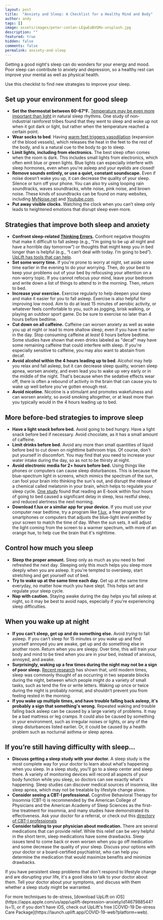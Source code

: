 ```yaml
---
layout: post
title:  "Anxiety and Sleep: A Checklist for a Healthy Mind and Body"
author: andy
tags: []
image: assets/images/peter-conlan-LEgwEaBVGMo-unsplash.jpg
description: ""
featured: true
hidden: false
comments: false
permalink: anxiety-and-sleep
---
```


Getting a good night's sleep can do wonders for your energy and mood. Poor sleep can contribute to anxiety and depression, so a healthy rest can improve your mental as well as physical health.

Use this checklist to find new strategies to improve your sleep.

## Set up your environment for good sleep
- **Set the thermostat between 60-67°F.** [Temperature may be even more important than light](http://www.wsj.com/articles/the-best-temperature-for-a-good-nights-sleep-1456166563) in natural sleep rhythms. One study of non-industrial rainforest tribes found that they went to sleep and woke up not when it got dark or light, but rather when the temperature reached a certain point.
- **Wear socks to bed**. Having [warm feet triggers vasodilation](https://www.sleep.org/articles/wearing-socks-to-bed/) (expansion of the blood vessels), which releases the heat in the feet to the rest of the body, and is a natural cue to the body to go to sleep.
- **Limit lights, including from electronics.** The best sleep often comes when the room is dark. This includes small lights from electronics, which often emit blue or green lights. Blue lights can especially interfere with sleep hormones, even when you're asleep and your eyelids are closed!
- **Remove sounds entirely, or use a quiet, constant soundscape.** Even if noise doesn’t wake you up, it can decrease the quality of your sleep. Silence or turn off your phone. You can also try using looping rain soundtracks, waves soundtracks, white noise, pink noise, and brown noise. These kinds of soundtracks can be found on many websites, including [MyNoise.net](http://mynoise.net/) and [Youtube.com](https://www.youtube.com/results?search_query=relaxing+sound).
- **Put away visible clocks.** Watching the clock when you can’t sleep only leads to heightened emotions that disrupt sleep even more.

## Strategies that improve both sleep and anxiety
- **Confront sleep-related [Thinking Errors](https://www.uplift.app/blog/challenging-thinking-errors).** Confront negative thoughts that make it difficult to fall asleep (e.g., “I’m going to be up all night and have a horrible day tomorrow”) or thoughts that might keep you in bed longer than is helpful (e.g., “I can’t deal with today. I’m going to bed”). [UpLift has tools that can help](https://www.uplift.app/).
- **Set some worry time.** If you're prone to worry at night, set aside some time earlier in the evening to do your worrying. Then, do your best to keep your problems out of your bed by refocusing your attention on a non-worry topic. If you cannot refocus your mind, leave your bedroom and write down a list of things to attend to in the morning. Then, return to bed.
- **Increase your exercise.** Exercise regularly to help deepen your sleep and make it easier for you to fall asleep. Exercise is also helpful for improving low mood. Aim to do at least 15 minutes of aerobic activity, or whatever feels comfortable to you, such as jogging, brisk walking, or playing an outdoor sport game. Do be sure to exercise no later than 4 hours before bedtime.
- **Cut down on all caffeine.** Caffeine can worsen anxiety as well as wake you up at night or lead to more shallow sleep, even if you have it earlier in the day. Stop consuming caffeine at *least* 6 hours before bedtime. Some studies have shown that even drinks labeled as "decaf" may have some remaining caffeine that could interfere with sleep. If you're especially sensitive to caffeine, you may also want to abstain from decaf.
- **Avoid alcohol within the 4 hours leading up to bed**. Alcohol may help you relax and fall asleep, but it can decrease sleep quality, worsen sleep apnea, worsen anxiety, and even lead you to wake up very early or in the middle of the night. That's because when the sedative effects wear off, there is often a rebound of activity in the brain that can cause you to wake up well before you've gotten enough rest.
- **Avoid nicotine.** Nicotine is a stimulant and promotes wakefulness and can worsen anxiety, so avoid smoking altogether, or at least more than you typically would in the 4 hours leading up to bed.

## More before-bed strategies to improve sleep
- **Have a light snack before bed.** Avoid going to bed hungry. Have a light snack before bed if necessary. Avoid chocolate, as it has a small amount of caffeine.
- **Limit drinks before bed.** Avoid any more than small quantities of liquid before bed to cut down on nighttime bathroom trips. Of course, don't put yourself in discomfort. You may find that you need to increase your water intake during the day, so as not to be thirsty at night.
- **Avoid electronic media for 2+ hours before bed.** Using things like phones or computers can cause sleep disturbances. This is because the blue-spectrum light in screens, which mimics the spectrum of the sun, can fool your brain into thinking the sun's out, and disrupt the release of a chemical called melatonin in your brain, which helps to regulate your sleep cycle. [One study](https://www.pnas.org/content/112/4/1232) found that reading an E-book within four hours of going to bed caused a significant delay in sleep, less restful sleep, and reduced alertness the next morning.
- **Download f.lux or a similar app for your device.** If you must use your computer near bedtime, try a program like [f.lux](https://justgetflux.com/), a free program for smartphones or computers that adjusts the blue-light level emitted by your screen to match the time of day. When the sun sets, it will adjust the light coming from the screen to a warmer spectrum, with more of an orange hue, to help cue the brain that it's nighttime.

## Control how much you sleep
- **Sleep the proper amount.** Sleep only as much as you need to feel refreshed the next day. Sleeping only this much helps you sleep more deeply when you are asleep. It you're tempted to oversleep, start stretching and get yourself out of bed.
- **Try to wake up at the same time each day.** Get up at the same time everyday, no matter how much you have slept. This helps set and regulate your sleep cycle.
- **Nap with caution.** Staying awake during the day helps you fall asleep at night, so it may be best to avoid naps, especially if you're experiencing sleep difficulties.

## When you wake up at night
- **If you can't sleep, get up and do something else.** Avoid *trying* to fall asleep. If you can’t sleep for 15 minutes or you wake up and find yourself annoyed you are awake, get up and do something else in another room. Return when you are sleepy. Over time, this will train your body and mind to be tired when you are in your bed, instead of anxious, annoyed, and awake.
- **Surprisingly, waking up a few times during the night may not be a sign of poor sleep.** [Recent research](https://www.amazon.com/At-Days-Close-Night-Times/dp/0393329011) has shown that, until modern times, sleep was commonly thought of as occurring in two separate blocks during the night, between which people might do a variety of small tasks, such as tend the fire or write letters. Waking up once or twice during the night is probably normal, and shouldn’t prevent you from feeling rested in the morning.
- **If you wake up multiple times, and have trouble falling back asleep, it's probably a sign that something's wrong.** Repeated waking and trouble falling back asleep can be caused by a large variety of problems. It may be a bad mattress or leg cramps. It could also be caused by something in your environment, such as irregular noises or lights, or any of the sleep disturbances listed earlier.  Or, it could be caused by a health problem such as nocturnal asthma or sleep apnea.

## If you’re still having difficulty with sleep...
- **Discuss getting a sleep study with your doctor.** A sleep study is the most complete way for your doctor to learn about what's happening when you sleep. In a sleep study, you'll go to a sleep center and sleep there. A variety of monitoring devices will record all aspects of your body function while you sleep, so doctors can see exactly what's happening. Sleep studies can discover medical sources of insomnia, like sleep apnea, which may not be treatable by lifestyle change alone.
- **Consider seeing a CBT-I professional.** Cognitive Behavioral Therapy for Insomnia (CBT-I) is recommended by the American College of Physicians and the American Academy of Sleep Sciences as the first-line treatment for insomnia, and many studies have demonstrated its effectiveness. Ask your doctor for a referral, or check out this [directory of CBT-I professionals](https://www.behavioralsleep.org/index.php/society-of-behavioral-sleep-medicine-providers/member-providers/browse-by/country)
- **Consider talking to your physician about medication.** There are several medications that can provide relief. While this relief can be very helpful in the short term, sleep medications have some drawbacks. Sleep issues tend to come back or even worsen when you go off medication and some decrease the quality of your sleep. Discuss your options with your doctor or a board-certified psychiatrist, who can help you determine the medication that would maximize benefits and minimize drawbacks.

If you have persistent sleep problems that don't respond to lifestyle change and are disrupting your life, it's a good idea to talk to your doctor about them. Tell your doctor about your symptoms, and discuss with them whether a sleep study might be warranted.

<div class='grey_box'>
For more techniques to de-stress, [download UpLift on iOS](https://apps.apple.com/us/app/uplift-depression-anxiety/id1467988544?ls=1), or if you don't have iOS, check out UpLift's free [COVID-19 De-stress Care Package](https://launch.uplift.app/COVID-19-web?platform=web).
</div>
